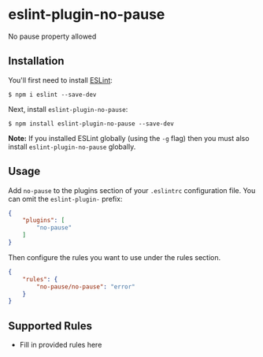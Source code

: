 # eslint-plugin-no-pause

No pause property allowed

## Installation

You'll first need to install [ESLint](http://eslint.org):

```
$ npm i eslint --save-dev
```

Next, install `eslint-plugin-no-pause`:

```
$ npm install eslint-plugin-no-pause --save-dev
```

**Note:** If you installed ESLint globally (using the `-g` flag) then you must also install `eslint-plugin-no-pause` globally.

## Usage

Add `no-pause` to the plugins section of your `.eslintrc` configuration file. You can omit the `eslint-plugin-` prefix:

```json
{
    "plugins": [
        "no-pause"
    ]
}
```


Then configure the rules you want to use under the rules section.

```json
{
    "rules": {
        "no-pause/no-pause": "error" 
    }
}
```

## Supported Rules

* Fill in provided rules here





